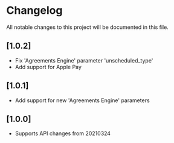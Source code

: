 # Changelog
All notable changes to this project will be documented in this file.

## [1.0.2]

- Fix 'Agreements Engine' parameter 'unscheduled_type'
- Add support for Apple Pay

## [1.0.1]

- Add support for new 'Agreements Engine' parameters

## [1.0.0]

- Supports API changes from 20210324

